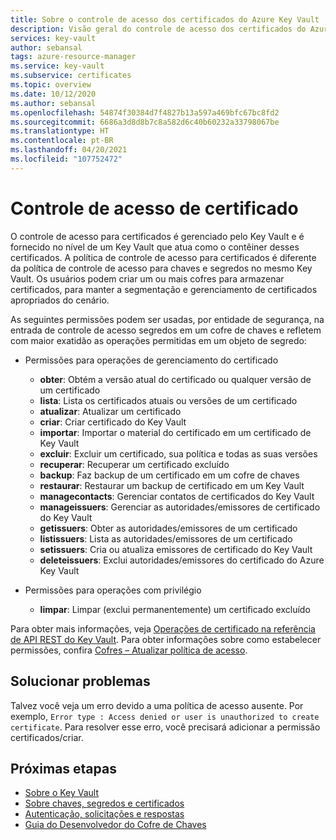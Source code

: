 ```yaml
---
title: Sobre o controle de acesso dos certificados do Azure Key Vault
description: Visão geral do controle de acesso dos certificados do Azure Key Vault
services: key-vault
author: sebansal
tags: azure-resource-manager
ms.service: key-vault
ms.subservice: certificates
ms.topic: overview
ms.date: 10/12/2020
ms.author: sebansal
ms.openlocfilehash: 54874f30384d7f4827b13a597a469bfc67bc8fd2
ms.sourcegitcommit: 6686a3d8d8b7c8a582d6c40b60232a33798067be
ms.translationtype: HT
ms.contentlocale: pt-BR
ms.lasthandoff: 04/20/2021
ms.locfileid: "107752472"
---
```

# <a name="certificate-access-control"></a>Controle de acesso de certificado

 O controle de acesso para certificados é gerenciado pelo Key Vault e é fornecido no nível de um Key Vault que atua como o contêiner desses certificados. A política de controle de acesso para certificados é diferente da política de controle de acesso para chaves e segredos no mesmo Key Vault. Os usuários podem criar um ou mais cofres para armazenar certificados, para manter a segmentação e gerenciamento de certificados apropriados do cenário.  

 As seguintes permissões podem ser usadas, por entidade de segurança, na entrada de controle de acesso segredos em um cofre de chaves e refletem com maior exatidão as operações permitidas em um objeto de segredo:  

- Permissões para operações de gerenciamento do certificado
  - **obter**: Obtém a versão atual do certificado ou qualquer versão de um certificado
  - **lista**: Lista os certificados atuais ou versões de um certificado  
  - **atualizar**: Atualizar um certificado
  - **criar**: Criar certificado do Key Vault
  - **importar**: Importar o material do certificado em um certificado de Key Vault
  - **excluir**: Excluir um certificado, sua política e todas as suas versões  
  - **recuperar**: Recuperar um certificado excluído
  - **backup**: Faz backup de um certificado em um cofre de chaves
  - **restaurar**: Restaurar um backup de certificado em um Key Vault
  - **managecontacts**: Gerenciar contatos de certificados do Key Vault  
  - **manageissuers**: Gerenciar as autoridades/emissores de certificado do Key Vault
  - **getissuers**: Obter as autoridades/emissores de um certificado
  - **listissuers**: Lista as autoridades/emissores de um certificado  
  - **setissuers**: Cria ou atualiza emissores de certificado do Key Vault  
  - **deleteissuers**: Exclui autoridades/emissores do certificado do Azure Key Vault  
 
- Permissões para operações com privilégio
  - **limpar**: Limpar (exclui permanentemente) um certificado excluído

Para obter mais informações, veja [Operações de certificado na referência de API REST do Key Vault](/rest/api/keyvault). Para obter informações sobre como estabelecer permissões, confira [Cofres – Atualizar política de acesso](/rest/api/keyvault/vaults/updateaccesspolicy).

## <a name="troubleshoot"></a>Solucionar problemas
Talvez você veja um erro devido a uma política de acesso ausente. Por exemplo, ```Error type : Access denied or user is unauthorized to create certificate```. Para resolver esse erro, você precisará adicionar a permissão certificados/criar.

## <a name="next-steps"></a>Próximas etapas

- [Sobre o Key Vault](../general/overview.md)
- [Sobre chaves, segredos e certificados](../general/about-keys-secrets-certificates.md)
- [Autenticação, solicitações e respostas](../general/authentication-requests-and-responses.md)
- [Guia do Desenvolvedor do Cofre de Chaves](../general/developers-guide.md)
